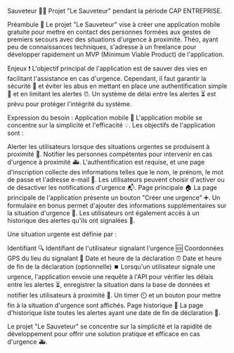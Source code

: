 Sauveteur 👨‍🚒
Projet "Le Sauveteur" pendant la période CAP ENTREPRISE.

Préambule 📜
Le projet "Le Sauveteur" vise à créer une application mobile gratuite pour mettre en contact des personnes formées aux gestes de premiers secours avec des situations d'urgence à proximité. Théo, ayant peu de connaissances techniques, s'adresse à un freelance pour développer rapidement un MVP (Minimum Viable Product) de l'application.

Enjeux ❗
L'objectif principal de l'application est de sauver des vies en facilitant l'assistance en cas d'urgence. Cependant, il faut garantir la sécurité 🔐 et éviter les abus en mettant en place une authentification simple 🔐 et en limitant les alertes ⏰. Un système de délai entre les alertes ⏳ est prévu pour protéger l'intégrité du système.

Expression du besoin : Application mobile 📱
L'application mobile se concentre sur la simplicité et l'efficacité 💡. Les objectifs de l'application sont :

Alerter les utilisateurs lorsque des situations urgentes se produisent à proximité 🚨.
Notifier les personnes compétentes pour intervenir en cas d'urgence à proximité 🚑.
L'authentification est requise, et une page d'inscription collecte des informations telles que le nom, le prénom, le mot de passe et l'adresse e-mail 📝. Les utilisateurs peuvent choisir d'activer ou de désactiver les notifications d'urgence 📬.
Page principale 🏠
La page principale de l'application présente un bouton "Créer une urgence" ➕. Un formulaire en bonus permet d'ajouter des informations supplémentaires sur la situation d'urgence 📝. Les utilisateurs ont également accès à un historique des alertes qu'ils ont signalées 📜.

Une situation urgente est définie par :

Identifiant 🔍
Identifiant de l'utilisateur signalant l'urgence 🆘
Coordonnées GPS du lieu du signalant 📍
Date et heure de la déclaration ⏰
Date et heure de fin de la déclaration (optionnelle) ⏹️
Lorsqu'un utilisateur signale une urgence, l'application envoie une requête à l'API pour vérifier les délais entre les alertes ⏳, enregistrer la situation dans la base de données et notifier les utilisateurs à proximité 📡. Un timer ⏲️ et un bouton pour mettre fin à la situation d'urgence sont affichés.
Page historique 📅
La page d'historique liste toutes les alertes ayant une date de fin de déclaration 📜.

Le projet "Le Sauveteur" se concentre sur la simplicité et la rapidité de développement pour offrir une solution pratique et efficace en cas d'urgence 🚑.
